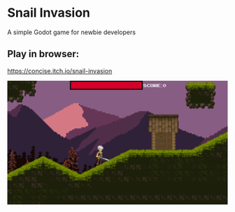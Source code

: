# Snail Invasion
A simple Godot game for newbie developers

## Play in browser:

https://concise.itch.io/snail-invasion

![snail_killer_logo.png](snail_killer_logo.png)
